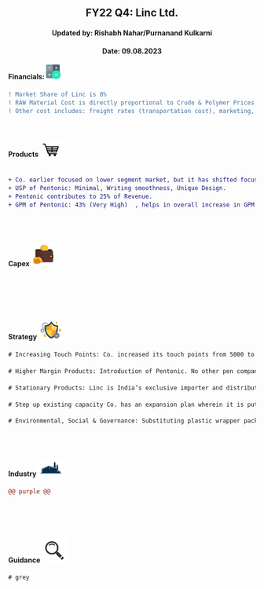 <h2 align="center"> FY22 Q4: Linc Ltd.</h2>
<h4 align="center"> Updated by: Rishabh Nahar/Purnanand Kulkarni</h4>
<h4 align="center"> Date: 09.08.2023</h4>

[fin]: https://www.screener.in/company/LINC/
[products]: https://lincpen.com/products
[capex]: https://eresh-zealous.medium.com/
[strategy]: https://eresh-zealous.medium.com/
[ind]: https://www.verifiedmarketresearch.com/product/india-writing-instruments-market/
[investor_relations]: https://lincpen.com/investor-relations



#### Financials:   [<img align="centre" alt="Java" width="30px" src="https://github.com/qodeinvestments/Swan-Documentation/blob/main/Systems/100_Baggers/github_pages/logo_files/Financials%20Logo%201.png" />][fin]
```diff
! Market Share of Linc is 8%
! RAW Material Cost is directly proportional to Crude & Polymer Prices. Impacts a lot on Gross Profit Margin.  
! Other cost includes: freight rates (transportation cost), marketing, new customer acquisition.  




```





#### Products [<img align="centre" alt="Java" width="50px" src="https://github.com/qodeinvestments/Swan-Documentation/blob/main/Systems/100_Baggers/github_pages/logo_files/Products%20Logo%201.jpg" />][products]
~~~diff

+ Co. earlier focused on lower segment market, but it has shifted focus to Rs. 10 & above segment, starting with Pentonic in 2019.  
+ USP of Pentonic: Minimal, Writing smoothness, Unique Design.  
+ Pentonic contributes to 25% of Revenue.   
+ GPM of Pentonic: 43% (Very High)  , helps in overall increase in GPM.  





~~~






#### Capex [<img align="centre" alt="Java" width="50px" src="https://github.com/qodeinvestments/Swan-Documentation/blob/main/Systems/100_Baggers/github_pages/logo_files/Capex%20Logo%201.jpg" />][capex]
```diff






```



#### Strategy [<img align="centre" alt="Java" width="50px" src="https://github.com/qodeinvestments/Swan-Documentation/blob/main/Systems/100_Baggers/github_pages/logo_files/Strategy%20Logo%203.jpg" />][strategy]
```diff
# Increasing Touch Points: Co. increased its touch points from 5000 to 1 Lakh outlets from FY20 to FY22.Expects to reach 5 Lakh touch points by FY25.  
  
# Higher Margin Products: Introduction of Pentonic. No other pen company has dared to envision a pen at Rs. 10 price point without metal clip, transfer film or individual packaging. Co. is focusing on growing Pentonic more and add more products in its portfolio.
  
# Stationary Products: Linc is India’s exclusive importer and distributor for **Deli**, which is Asia's largest stationary manufacturer. It is expected that Deli business should add about Rs. 100 crores to the company's turnover in 3 to 4 years’ time.  
  
# Step up existing capacity Co. has an expansion plan wherein it is putting up a new manufacturing facility in the existing location at Gujarat. This will double to in-house capacity (10Lakh to 20Lakh pens per day).
  
# Environmental, Social & Governance: Substituting plastic wrapper packaging with paper bulk packaging. Working on recycling of used pens.  





```

  

#### Industry   [<img align="centre" alt="Java" width="50px" src="https://github.com/qodeinvestments/Swan-Documentation/blob/main/Systems/100_Baggers/github_pages/logo_files/Industry%20Logo%201.jpg" />][ind]
```diff
@@ purple @@






```



#### Guidance [<img align="centre" alt="Java" width="50px" src="https://github.com/qodeinvestments/Swan-Documentation/blob/main/Systems/100_Baggers/github_pages/logo_files/magnifying-glass.svg" />][investor_relations]
```diff
# grey
```






